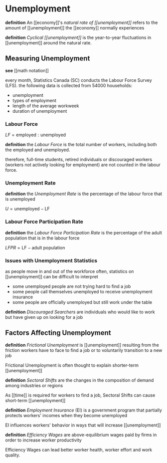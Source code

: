 # Unemployment

**definition** An [[economy]]'s _natural rate of [[unemployment]]_ refers to the amount of [[unemployment]] the [[economy]] normally experiences

**definition** _Cyclical [[unemployment]]_ is the year-to-year fluctuations in [[unemployment]] around the natural rate.

## Measuring Unemployment

**see** [[math notation]]

every month, Statistics Canada (SC) conducts the Labour Force Survey (LFS). the following data is collected from 54000 households:

- unemployment
- types of employment
- length of the average workweek
- duration of unemployment

### Labour Force

$LF = \text{employed} : \text{unemployed}$

**definition** the _Labour Force_ is the total number of workers, including both the employed and unemployed.

therefore, full-time students, retired individuals or discouraged workers (workers not actively looking for employment) are not counted in the labour force.

### Unemployment Rate

**definition** the _Unemployment Rate_ is the percentage of the labour force that is unemployed

$U = \text{unemployed} - \text{LF}$

### Labour Force Participation Rate

**definition** the _Labour Force Participation Rate_ is the percentage of the adult population that is in the labour force

$LFPR = \text{LF} - \text{adult population}$

### Issues with Unemployment Statistics

as people move in and out of the workforce often, statistics on [[unemployment]] can be difficult to interpret

- some unemployed people are not trying hard to find a job
- some people call themselves unemployed to receive unemployment insurance
- some people are officially unemployed but still work under the table

**definition** _Discouraged Searchers_ are individuals who would like to work but have given up on looking for a job

## Factors Affecting Unemployment

**definition** _Frictional Unemployment_ is [[unemployment]] resulting from the friction workers have to face to find a job or to voluntarily transition to a new job

Frictional Unemployment is often thought to explain shorter-term [[unemployment]]

**definition** _Sectoral Shifts_ are the changes in the composition of demand among industries or regions

As [[time]] is required for workers to find a job, Sectoral Shifts can cause short-term [[unemployment]]

**definition** _Employment Insurance_ (EI) is a government program that partially protects workers' incomes when they become unemployed

EI influences workers' behavior in ways that will increase [[unemployment]]

**definition** _Efficiency Wages_ are above-equilibrium wages paid by firms in order to increase worker productivity

Efficiency Wages can lead better worker health, worker effort and work quality.
